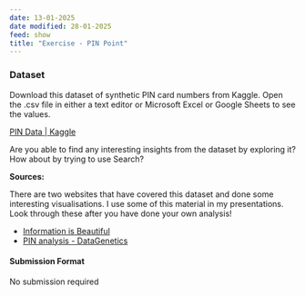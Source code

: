 ```yaml
---
date: 13-01-2025
date modified: 28-01-2025
feed: show
title: "Exercise - PIN Point"
---
```


### Dataset

Download this dataset of synthetic PIN card numbers from Kaggle. Open the .csv file in either a text editor or Microsoft Excel or Google Sheets to see the values.

[PIN Data \| Kaggle](https://www.kaggle.com/datasets/rickborn62/pin-data?resource=download)

Are you able to find any interesting insights from the dataset by exploring it? How about by trying to use Search?

**Sources:**

There are two websites that have covered this dataset and done some interesting visualisations. I use some of this material in my presentations. Look through these after you have done your own analysis!

- [Information is Beautiful](https://informationisbeautiful.net/visualizations/most-common-pin-codes/)
- [PIN analysis - DataGenetics](http://www.datagenetics.com/blog/september32012/index.html)

#### Submission Format

No submission required